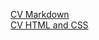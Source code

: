 [CV Markdown](https://rydvone.github.io/rsschool-cv/cv)  
[CV HTML and CSS ](https://rydvone.github.io/rsschool-cv/)
